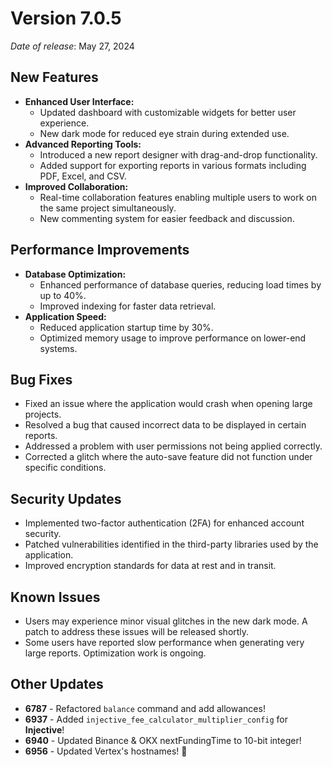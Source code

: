 # Version 7.0.5

*Date of release*: May 27, 2024

## New Features

- **Enhanced User Interface:** 
  - Updated dashboard with customizable widgets for better user experience.
  - New dark mode for reduced eye strain during extended use.
- **Advanced Reporting Tools:**
  - Introduced a new report designer with drag-and-drop functionality.
  - Added support for exporting reports in various formats including PDF, Excel, and CSV.
- **Improved Collaboration:**
  - Real-time collaboration features enabling multiple users to work on the same project simultaneously.
  - New commenting system for easier feedback and discussion.

## Performance Improvements

- **Database Optimization:**
  - Enhanced performance of database queries, reducing load times by up to 40%.
  - Improved indexing for faster data retrieval.
- **Application Speed:**
  - Reduced application startup time by 30%.
  - Optimized memory usage to improve performance on lower-end systems.

## Bug Fixes

- Fixed an issue where the application would crash when opening large projects.
- Resolved a bug that caused incorrect data to be displayed in certain reports.
- Addressed a problem with user permissions not being applied correctly.
- Corrected a glitch where the auto-save feature did not function under specific conditions.

## Security Updates

- Implemented two-factor authentication (2FA) for enhanced account security.
- Patched vulnerabilities identified in the third-party libraries used by the application.
- Improved encryption standards for data at rest and in transit.

## Known Issues

- Users may experience minor visual glitches in the new dark mode. A patch to address these issues will be released shortly.
- Some users have reported slow performance when generating very large reports. Optimization work is ongoing.

## Other Updates

- **6787** - Refactored `balance` command and add allowances!
- **6937** - Added `injective_fee_calculator_multiplier_config` for **Injective**!
- **6940** - Updated Binance & OKX nextFundingTime to 10-bit integer!
- **6956** - Updated Vertex's hostnames! 🙏
